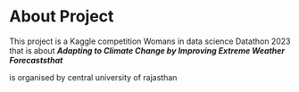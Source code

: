 # About Project

This project is a Kaggle competition  Womans in data science Datathon 2023 that is about ***Adapting to Climate Change by Improving Extreme Weather Forecaststhat*** 

is organised by central university of rajasthan
